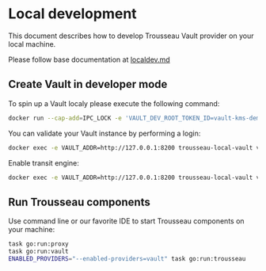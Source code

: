 # Local development

This document describes how to develop Trousseau Vault provider on your local machine.

Please follow base documentation at [localdev.md](/../../localdev.md)

## Create Vault in developer mode

To spin up a Vault localy please execute the following command:

```bash
docker run --cap-add=IPC_LOCK -e 'VAULT_DEV_ROOT_TOKEN_ID=vault-kms-demo' -p 8200:8200 -d --name=trousseau-local-vault vault
```

You can validate your Vault instance by performing a login:

```bash
docker exec -e VAULT_ADDR=http://127.0.0.1:8200 trousseau-local-vault vault login vault-kms-demo  
```

Enable transit engine:
```bash
docker exec -e VAULT_ADDR=http://127.0.0.1:8200 trousseau-local-vault vault secrets enable transit
```

## Run Trousseau components

Use command line or our favorite IDE to start Trousseau components on your machine:

```bash
task go:run:proxy
task go:run:vault
ENABLED_PROVIDERS="--enabled-providers=vault" task go:run:trousseau
```
